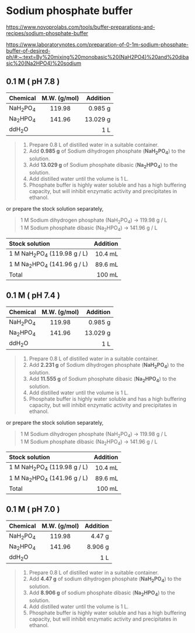 # Sodium phosphate buffer
https://www.novoprolabs.com/tools/buffer-preparations-and-recipes/sodium-phosphate-buffer

https://www.laboratorynotes.com/preparation-of-0-1m-sodium-phosphate-buffer-of-desired-ph/#:~:text=By%20mixing%20monobasic%20(NaH2PO4)%20and%20dibasic%20(Na2HPO4)%20sodium

## 0.1 M ( pH 7.8 )
| Chemical                       | M.W. (g/mol)  | Addition  |
| :---                           | :---:         | ---:      |
| NaH<sub>2</sub>PO<sub>4</sub>  | 119.98        |  0.985 g  |
| Na<sub>2</sub>HPO<sub>4</sub>  | 141.96        | 13.029 g  |
| ddH<sub>2</sub>O               |               |  1 L      |

> 1. Prepare 0.8 L of distilled water in a suitable container.  
> 2. Add **0.985 g** of Sodium dihydrogen phosphate (**NaH<sub>2</sub>PO<sub>4</sub>**) to the solution.
> 3. Add **13.029 g** of Sodium phosphate dibasic (**Na<sub>2</sub>HPO<sub>4</sub>**) to the solution.
> 4. Add distilled water until the volume is 1 L.
> 5. Phosphate buffer is highly water soluble and has a high buffering capacity, but will inhibit enzymatic activity and precipitates in ethanol.

or prepare the stock solution separately,
> 1 M Sodium dihydrogen phosphate (NaH<sub>2</sub>PO<sub>4</sub>) &rarr; 119.98 g / L  
> 1 M Sodium phosphate dibasic (Na<sub>2</sub>HPO<sub>4</sub>) &rarr; 141.96 g / L

| Stock solution                                    | Addition |
| :---                                              | ---:     |
| 1 M NaH<sub>2</sub>PO<sub>4</sub> (119.98 g / L)  | 10.4 mL |
| 1 M Na<sub>2</sub>HPO<sub>4</sub> (141.96 g / L)  | 89.6 mL |
| Total                                             |  100 mL |

<!-- >>>>>>>>>>  pH 7.4 <<<<<<<<<< -->
## 0.1 M ( pH 7.4 )
| Chemical                       | M.W. (g/mol)  | Addition  |
| :---                           | :---:         | ---:      |
| NaH<sub>2</sub>PO<sub>4</sub>  | 119.98        |  0.985 g  |
| Na<sub>2</sub>HPO<sub>4</sub>  | 141.96        | 13.029 g  |
| ddH<sub>2</sub>O               |               |  1 L      |

> 1. Prepare 0.8 L of distilled water in a suitable container.  
> 2. Add **2.231 g** of Sodium dihydrogen phosphate (**NaH<sub>2</sub>PO<sub>4</sub>**) to the solution.
> 3. Add **11.555 g** of Sodium phosphate dibasic (**Na<sub>2</sub>HPO<sub>4</sub>**) to the solution.
> 4. Add distilled water until the volume is 1 L.
> 5. Phosphate buffer is highly water soluble and has a high buffering capacity, but will inhibit enzymatic activity and precipitates in ethanol.

or prepare the stock solution separately,
> 1 M Sodium dihydrogen phosphate (NaH<sub>2</sub>PO<sub>4</sub>) &rarr; 119.98 g / L  
> 1 M Sodium phosphate dibasic (Na<sub>2</sub>HPO<sub>4</sub>) &rarr; 141.96 g / L

| Stock solution                                    | Addition |
| :---                                              | ---:     |
| 1 M NaH<sub>2</sub>PO<sub>4</sub> (119.98 g / L)  | 10.4 mL |
| 1 M Na<sub>2</sub>HPO<sub>4</sub> (141.96 g / L)  | 89.6 mL |
| Total                                             |  100 mL |


## 0.1 M ( pH 7.0 )
| Chemical                       | M.W. (g/mol)  | Addition  |
| :---                           | :---:         | ---:      |
| NaH<sub>2</sub>PO<sub>4</sub>  | 119.98        | 4.47 g    |
| Na<sub>2</sub>HPO<sub>4</sub>  | 141.96        | 8.906 g   |
| ddH<sub>2</sub>O               |               |  1 L      |

> 1. Prepare 0.8 L of distilled water in a suitable container.  
> 2. Add **4.47 g** of sodium dihydrogen phosphate (**NaH<sub>2</sub>PO<sub>4</sub>**) to the solution.
> 3. Add **8.906 g** of sodium phosphate dibasic (**Na<sub>2</sub>HPO<sub>4</sub>**) to the solution.
> 4. Add distilled water until the volume is 1 L.
> 5. Phosphate buffer is highly water soluble and has a high buffering capacity, but will inhibit enzymatic activity and precipitates in ethanol.
